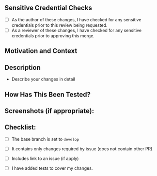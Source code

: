 ## Sensitive Credential Checks

- [ ] As the author of these changes, I have checked for any sensitive credentials prior to this review being requested.
- [ ] As a reviewer of these changes, I have checked for any sensitive credentials prior to approving this merge.

<!--- When merging the branch to dev please use the SQUASH AND MERGE --->

## Motivation and Context

<!--- Why is this change required? What problem does it solve? -->
<!--- If it fixes an open issue, please link to the issue here. -->

## Description

- Describe your changes in detail

## How Has This Been Tested?

<!--- Please describe in detail how you tested your changes. -->
<!--- Include details of your testing environment, and the tests you ran. -->
<!--- How does your change affect other areas of the code, etc. -->

## Screenshots (if appropriate):

## Checklist:

<!--- Go over all the following points, and put an `x` in all the boxes that apply. -->
<!--- If you're unsure about any of these, don't hesitate to ask. We're here to help! -->
- [ ] The base branch is set to `develop`
- [ ] It contains only changes required by issue (does not contain other PR)
- [ ] Includes link to an issue (if apply)
- [ ] I have added tests to cover my changes.

